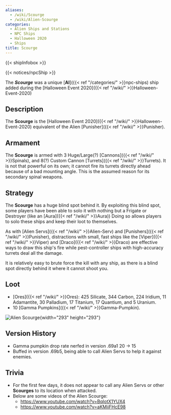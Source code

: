 ```yaml
---
aliases:
  - /wiki/Scourge
  - /wiki/Alien-Scourge
categories:
  - Alien Ships and Stations
  - NPC Ships
  - Halloween 2020
  - Ships
title: Scourge
---
```


{{< shipInfobox >}}

{{< notices/npcShip >}}

The **_Scourge_** was a unique [**AI**]({{< ref "/categories/" >}}npc-ships) ship added during the [Halloween Event 2020]({{< ref "/wiki/" >}}Halloween-Event-2020)

## Description

The **Scourge** is the [Halloween Event 2020]({{< ref "/wiki/" >}}Halloween-Event-2020) equivalent of the Alien [Punisher]({{< ref "/wiki/" >}}Punisher).

## Armament

The **Scourge** is armed with 3 Huge/Large(?) [Cannons]({{< ref "/wiki/" >}}Spinals), and 8(?) Custom Cannon [Turrets]({{< ref "/wiki/" >}}Turrets). It is not that powerful on its own; it cannot fire its turrets directly ahead because of a bad mounting angle. This is the assumed reason for its secondary spinal weapons.

## Strategy

The **Scourge** has a huge blind spot behind it. By exploiting this blind spot, some players have been able to solo it with nothing but a Frigate or Destroyer (like an [Aura]({{< ref "/wiki/" >}}Aura)) Doing so allows players to solo these ships and keep their loot to themselves.

As with [Alien Servs]({{< ref "/wiki/" >}}Alien-Serv) and [Punishers]({{< ref "/wiki/" >}}Punisher), distractions with small, fast ships like the [Viper]({{< ref "/wiki/" >}}Viper) and [Draco]({{< ref "/wiki/" >}}Draco) are effective ways to draw this ship's fire while pest-controller ships with high-accuracy turrets deal all the damage.

It is relatively easy to brute force the kill with any ship, as there is a blind spot directly behind it where it cannot shoot you.

## Loot

- [Ores]({{< ref "/wiki/" >}}Ores): 425 Silicate, 344 Carbon, 224 Iridium, 11 Adamantite, 30 Palladium, 17 Titanium, 17 Quantium, and 5 Uranium.
- 10 [Gamma Pumpkins]({{< ref "/wiki/" >}}Gamma-Pumpkin).

![Alien
Scourge](Roblox_Galaxy_-_Alien_Scourge_Ship_-_Observation "Alien Scourge"){width="293" height="293"}

## Version History

- Gamma pumpkin drop rate nerfed in version .69a1 20 -> 15
- Buffed in version .69b5, being able to call Alien Servs to help it against enemies.

## Trivia

- For the first few days, it does not appear to call any Alien Servs or other **Scourges** to its location when attacked.
- Below are some videos of the Alien Scourge:
  - <https://www.youtube.com/watch?v=BqIotX1YUX4>
  - <https://www.youtube.com/watch?v=aKMiiFHcE98>
